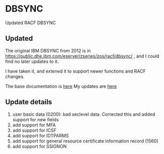 # DBSYNC
Updated RACF DBSYNC

## Updated 

The original IBM DBSYNC from 2012 is in https://public.dhe.ibm.com/eserver/zseries/zos/racf/dbsync/ , and I could find
no later updates to it.

I have taken it, and extened it to support newer functions and RACF changes.

The base documentation is [here](https://public.dhe.ibm.com/eserver/zseries/zos/racf/dbsync/dbsync.doc.txt) 
My updates are [here](doc/colin.md) 

## Update details

1. user basic data (0200): bad seclevel data.  Corrected this and added support for new fields
2. add support for MFA 
3. add support for ICSF
4. add support for IDTPARMS
5. add support for general resource certificate information record  (1560)
6. add support for SSIGNON


